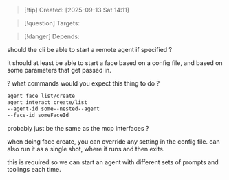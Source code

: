 
>[!tip] Created: [2025-09-13 Sat 14:11]

>[!question] Targets: 

>[!danger] Depends: 

should the cli be able to start a remote agent if specified ?

it should at least be able to start a face based on a config file, and based on some parameters that get passed in.

? what commands would you expect this thing to do ?

```bash
agent face list/create
agent interact create/list
--agent-id some--nested--agent
--face-id someFaceId

```

probably just be the same as the mcp interfaces ?

when doing face create, you can override any setting in the config file.
can also run it as a single shot, where it runs and then exits.

this is required so we can start an agent with different sets of prompts and toolings each time.